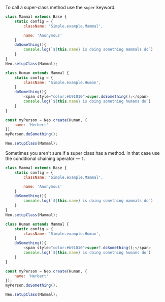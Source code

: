 To call a super-class method use the `super` keyword.

```javascript readonly
class Mammal extends Base {
    static config = {
        className: 'Simple.example.Mammal',

        name: 'Anonymous'
    }
    doSomething(){
        console.log(`${this.name} is doing something mammals do`)
    }
}
Neo.setupClass(Mammal);
```

```javascript readonly
class Human extends Mammal {
    static config = {
        className: 'Simple.example.Human',
    }
    doSomething(){
        <span style="color:#b91010">super.doSomething();</span>
        console.log(`${this.name} is doing something humans do`)
    }
}

const myPerson = Neo.create(Human, {
    name: 'Herbert'
});
myPerson.doSomething();

Neo.setupClass(Mammal);
```

Sometimes you aren't sure if a super class has a method. In that case use the
conditional chaining operator &mdash; `?.`

```javascript readonly
class Mammal extends Base {
    static config = {
        className: 'Simple.example.Mammal',

        name: 'Anonymous'
    }
    doSomething(){
        console.log(`${this.name} is doing something mammals do`)
    }
}
Neo.setupClass(Mammal);
```

```javascript readonly
class Human extends Mammal {
    static config = {
        className: 'Simple.example.Human',
    }
    doSomething(){
        <span style="color:#b91010">super?.doSomething();</span>
        console.log(`${this.name} is doing something humans do`)
    }
}

const myPerson = Neo.create(Human, {
    name: 'Herbert'
});
myPerson.doSomething();

Neo.setupClass(Mammal);
```

